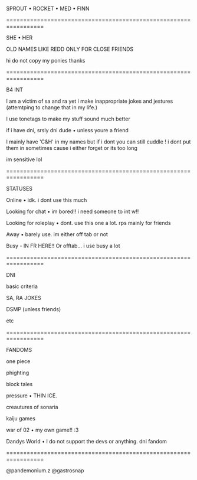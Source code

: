 SPROUT • ROCKET • MED • FINN

=================================================================

SHE • HER

OLD NAMES LIKE REDD ONLY FOR CLOSE FRIENDS

hi do not copy my ponies thanks

=================================================================

B4 INT

I am a victim of sa and ra yet i make inappropriate jokes and jestures (attemtping to change that in my life.)

I use tonetags to make my stuff sound much better

if i have dni, srsly dni dude • unless youre a friend

I mainly have 'C&H' in my names but if i dont you can still cuddle ! i dont put them in sometimes cause i either forget or its too long

im sensitive lol

=================================================================

STATUSES

Online • idk. i dont use this much

Looking for chat • im bored!! i need someone to int w!!

Looking for roleplay • dont. use this one a lot. rps mainly for friends

Away • barely use. im either off tab or not

Busy - IN FR HERE!! Or offtab... i use busy a lot

=================================================================

DNI

basic criteria

SA, RA JOKES

DSMP (unless friends)

etc

=================================================================

FANDOMS

one piece

phighting

block tales

pressure • THIN ICE.

creautures of sonaria

kaiju games

war of 02 • my own game!! :3

Dandys World  •  I do not support the devs or anything. dni fandom

=================================================================


@pandemonium.z
@gastrosnap
